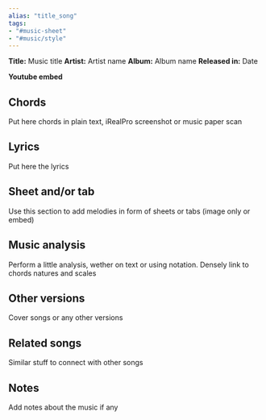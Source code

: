 ```yaml
---
alias: "title_song"
tags: 
- "#music-sheet"
- "#music/style"
---
```


**Title:** Music title
**Artist:** Artist name
**Album:** Album name
**Released in:** Date

**Youtube embed**

## Chords
Put here chords in plain text, iRealPro screenshot or music paper scan

## Lyrics
Put here the lyrics

## Sheet and/or tab
Use this section to add melodies in form of sheets or tabs (image only or embed)

## Music analysis
Perform a little analysis, wether on text or using notation. Densely link to chords natures and scales

## Other versions

Cover songs or any other versions

## Related songs
Similar stuff to connect with other songs

## Notes
Add notes about the music if any
